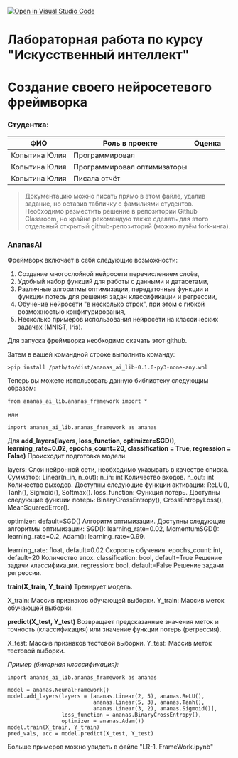 [![Open in Visual Studio Code](https://classroom.github.com/assets/open-in-vscode-c66648af7eb3fe8bc4f294546bfd86ef473780cde1dea487d3c4ff354943c9ae.svg)](https://classroom.github.com/online_ide?assignment_repo_id=10439323&assignment_repo_type=AssignmentRepo)
# Лабораторная работа по курсу "Искусственный интеллект"
# Создание своего нейросетевого фреймворка

### Студентка: 

| ФИО       | Роль в проекте                     | Оценка       |
|-----------|------------------------------------|--------------|
| Копытина Юлия | Программировал |       |
| Копытина Юлия | Программировал оптимизаторы |      |
| Копытина Юлия | Писала отчёт |          |

> Документацию можно писать прямо в этом файле, удалив задание, но оставив табличку с фамилиями студентов. Необходимо разместить решение в репозитории Github Classroom, но крайне рекомендую также сделать для этого отдельный открытый github-репозиторий (можно путём fork-инга).

### AnanasAI

Фреймворк включает в себя следующие возможности:

1. Создание многослойной нейросети перечислением слоёв,
2. Удобный набор функций для работы с данными и датасетами,
3. Различные алгоритмы оптимизации, передаточные функции и функции потерь для решения задач классификации и регрессии,
4. Обучение нейросети "в несколько строк", при этом с гибкой возможностью конфигурирования,
5. Несколько примеров использования нейросети на классических задачах (MNIST, Iris).

Для запуска фреймворка необходимо скачать этот github.

Затем в вашей командной строке выполнить команду:

```
>pip install /path/to/dist/ananas_ai_lib-0.1.0-py3-none-any.whl
```

Теперь вы можете использовать данную библиотеку следующим образом:

```
from ananas_ai_lib.ananas_framework import *
```

или

```
import ananas_ai_lib.ananas_framework as ananas
```

Для 
**add_layers(layers, loss_function, optimizer=SGD(), learning_rate=0.02, 
           epochs_count=20, classification = True, regression = False)**
Происходит подготовка модели.

layers:
    Слои нейронной сети, необходимо указывать в качестве списка. 
    Сумматор:
        Linear(n_in, n_out):
            n_in: int
                Количество входов.
            n_out: int
                Количество выходов.
    Доступны следующие функции активации:
        ReLU(),
        Tanh(),
        Sigmoid(),
        Softmax().
loss_function:
    Функция потерь.
    Доступны следующие функции потерь:
        BinaryCrossEntropy(),
        CrossEntropyLoss(),
        MeanSquaredError().

optimizer: default=SGD()
    Алгоритм оптимизации.
    Доступны следующие алгоритмы оптимизации:
        SGD(): learning_rate=0.02,
        MomentumSGD(): learning_rate=0.2,
        Adam(): learning_rate=0.99.

learning_rate: float, default=0.02
    Скорость обучения.
epochs_count: int, default=20
    Количество эпох.
classification: bool, default=True
    Решение задачи классификации.
regression: bool, default=False
    Решение задачи регрессии.

**train(X_train, Y_train)**
Тренирует модель.

X_train:
    Массив признаков обучающей выборки.
Y_train:
    Массив меток обучающей выборки.

**predict(X_test, Y_test)**
Возвращает предсказанные значения меток и точность (классификация) или значение функции потерь (регрессия).

X_test:
    Массив признаков тестовой выборки.
Y_test:
    Массив меток тестовой выборки.


*Пример (бинарная классификация):*

```
import ananas_ai_lib.ananas_framework as ananas

model = ananas.NeuralFramework()
model.add_layers(layers = [ananas.Linear(2, 5), ananas.ReLU(), 
                           ananas.Linear(5, 3), ananas.Tanh(), 
                           ananas.Linear(3, 2), ananas.Sigmoid()],
                 loss_function = ananas.BinaryCrossEntropy(), 
                 optimizer = ananas.Adam())
model.train(X_train, Y_train)
pred_vals, acc = model.predict(X_test, Y_test)
```

Больше примеров можно увидеть в файле "LR-1. FrameWork.ipynb"
